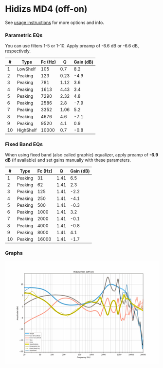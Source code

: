 # Hidizs MD4 (off-on)
See [usage instructions](https://github.com/jaakkopasanen/AutoEq#usage) for more options and info.

### Parametric EQs
You can use filters 1-5 or 1-10. Apply preamp of -6.6 dB or -6.6 dB, respectively.

|   # | Type      |   Fc (Hz) |    Q |   Gain (dB) |
|-----|-----------|-----------|------|-------------|
|   1 | LowShelf  |       105 | 0.7  |         8.2 |
|   2 | Peaking   |       123 | 0.23 |        -4.9 |
|   3 | Peaking   |       781 | 1.12 |         3.6 |
|   4 | Peaking   |      1613 | 4.43 |         3.4 |
|   5 | Peaking   |      7290 | 2.32 |         4.8 |
|   6 | Peaking   |      2586 | 2.8  |        -7.9 |
|   7 | Peaking   |      3352 | 1.06 |         5.2 |
|   8 | Peaking   |      4676 | 4.6  |        -7.1 |
|   9 | Peaking   |      9520 | 4.1  |         0.9 |
|  10 | HighShelf |     10000 | 0.7  |        -0.8 |

### Fixed Band EQs
When using fixed band (also called graphic) equalizer, apply preamp of **-6.9 dB** (if available) and set gains manually with these parameters.

|   # | Type    |   Fc (Hz) |    Q |   Gain (dB) |
|-----|---------|-----------|------|-------------|
|   1 | Peaking |        31 | 1.41 |         6.5 |
|   2 | Peaking |        62 | 1.41 |         2.3 |
|   3 | Peaking |       125 | 1.41 |        -2.2 |
|   4 | Peaking |       250 | 1.41 |        -4.1 |
|   5 | Peaking |       500 | 1.41 |        -0.3 |
|   6 | Peaking |      1000 | 1.41 |         3.2 |
|   7 | Peaking |      2000 | 1.41 |        -0.1 |
|   8 | Peaking |      4000 | 1.41 |        -0.8 |
|   9 | Peaking |      8000 | 1.41 |         4.1 |
|  10 | Peaking |     16000 | 1.41 |        -1.7 |

### Graphs
![](./Hidizs%20MD4%20(off-on).png)
